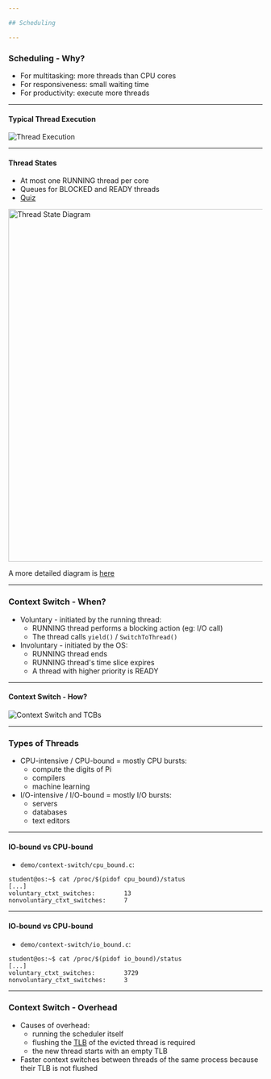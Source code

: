 ```yaml
---

## Scheduling

---
```


### Scheduling - Why?

* For multitasking: more threads than CPU cores
* For responsiveness: small waiting time
* For productivity: execute more threads

----

#### Typical Thread Execution

![Thread Execution](media/thread-behaviour.svg)

----

#### Thread States

* At most one RUNNING thread per core
* Queues for BLOCKED and READY threads
* [Quiz](../quiz/number-of-running-threads.md)

<img src="media/thread-states.svg" alt="Thread State Diagram" style="width:700px;"/>

A more detailed diagram is [here](#the-suspended-states)

---

### Context Switch - When?

* Voluntary - initiated by the running thread:
    * RUNNING thread performs a blocking action (eg: I/O call)
    * The thread calls `yield()` / `SwitchToThread()`
* Involuntary - initiated by the OS:
    * RUNNING thread ends
    * RUNNING thread's time slice expires
    * A thread with higher priority is READY

----

#### Context Switch - How?

![Context Switch and TCBs](media/context-switch-tcb.svg)

---

### Types of Threads

* CPU-intensive / CPU-bound = mostly CPU bursts:
  * compute the digits of Pi
  * compilers
  * machine learning
* I/O-intensive / I/O-bound = mostly I/O bursts:
  * servers
  * databases
  * text editors

----

#### IO-bound vs CPU-bound

* `demo/context-switch/cpu_bound.c`:

```[1 - 4]
student@os:~$ cat /proc/$(pidof cpu_bound)/status
[...]
voluntary_ctxt_switches:        13
nonvoluntary_ctxt_switches:     7
```

----

#### IO-bound vs CPU-bound

* `demo/context-switch/io_bound.c`:

```
student@os:~$ cat /proc/$(pidof io_bound)/status
[...]
voluntary_ctxt_switches:        3729
nonvoluntary_ctxt_switches:     3
```

---

### Context Switch - Overhead

* Causes of overhead:
  * running the scheduler itself
  * flushing the [TLB](../../data/lecture) of the evicted thread is required
  * the new thread starts with an empty TLB
* Faster context switches between threads of the same process because their TLB is not flushed
